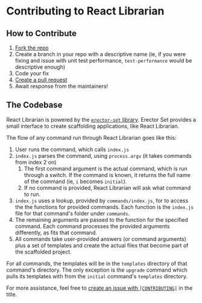 # Contributing to React Librarian

## How to Contribute

1. [Fork the repo](https://github.com/gonzofish/react-librarian/fork)
2. Create a branch in your repo with a descriptive name (ie, if you were fixing
    and issue with unit test performance, `test-performance` would be
    descriptive enough)
3. Code your fix
4. [Create a pull request](https://github.com/gonzofish/react-librarian/compare)
5. Await response from the maintainers!

## The Codebase

React Librarian is powered by the
[`erector-set` library](https://github.com/gonzofish/erector-set). Erector Set
provides a small interface to create scaffolding applications, like React
Librarian.

The flow of any command run through React Librarian goes like this:

1. User runs the command, which calls `index.js`
2. `index.js` parses the command, using `process.argv` (it takes commands from index
    2 on)
    1. The first command argument is the actual command, which is run through
        a switch. If the command is known, it returns the full name of the
        command (ie, `i` becomes `initial`).
    2. If no command is provided, React Librarian will ask what command to
        run.
3. `index.js` uses a lookup, provided by `commands/index.js`, for to access the
    the functions for provided commands. Each function is the `index.js` file
    for that command's folder under `commands`.
4. The remaining arguments are passed to the function for the specified
    command. Each command processes the provided arguments differently, as fits
    that command.
5. All commands take user-provided answers (or command arguments) plus a set of
    templates and create the actual files that become part of the scaffolded
    project.

For all commands, the templates will be in the `templates` directory of that
command's directory. The only exception is the `upgrade` command which pulls
its templates with from the `initial` command's `templates` directory.

For more assistance, feel free to [create an issue with
`[CONTRIBUTING]`](https://github.com/gonzofish/react-librarian/issues/new?title=[CONTRIBUTING]%20) in the title.
